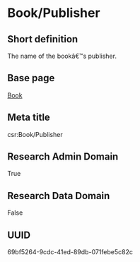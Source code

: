 # Book/Publisher
## Short definition
The name of the bookâ€™s publisher.
## Base page
[Book](../Objects/Book.md)
## Meta title
csr:Book/Publisher
## Research Admin Domain
True
## Research Data Domain
False
## UUID
69bf5264-9cdc-41ed-89db-071febe5c82c
